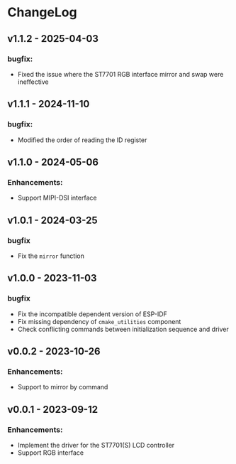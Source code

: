 # ChangeLog

## v1.1.2 - 2025-04-03

### bugfix:

* Fixed the issue where the ST7701 RGB interface mirror and swap were ineffective

## v1.1.1 - 2024-11-10

### bugfix:

* Modified the order of reading the ID register

## v1.1.0 - 2024-05-06

### Enhancements:

* Support MIPI-DSI interface

## v1.0.1 - 2024-03-25

### bugfix

* Fix the `mirror` function

## v1.0.0 - 2023-11-03

### bugfix

* Fix the incompatible dependent version of ESP-IDF
* Fix missing dependency of `cmake_utilities` component
* Check conflicting commands between initialization sequence and driver

## v0.0.2 - 2023-10-26

### Enhancements:

* Support to mirror by command

## v0.0.1 - 2023-09-12

### Enhancements:

* Implement the driver for the ST7701(S) LCD controller
* Support RGB interface
